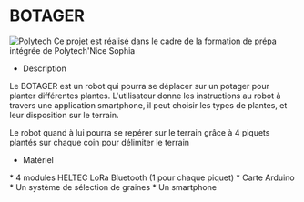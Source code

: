 # BOTAGER

![Polytech](http://www.polytechnice.fr/jahia/jsp/jahia/templates/inc/img/polytech_nicesophia.png) Ce projet est réalisé dans le cadre de la formation de prépa intégrée de Polytech'Nice Sophia 


* Description

Le BOTAGER est un robot qui pourra se déplacer sur un potager pour planter différentes plantes.
L'utilisateur donne les instructions au robot à travers une application smartphone, il peut choisir les types de plantes, et leur disposition sur le terrain.

Le robot quand à lui pourra se repérer sur le terrain grâce à 4 piquets plantés sur chaque coin pour délimiter le terrain

* Matériel

<p> * 4 modules HELTEC LoRa Bluetooth (1 pour chaque piquet)  
    * Carte Arduino  
    * Un système de sélection de graines  
    * Un smartphone</p>
